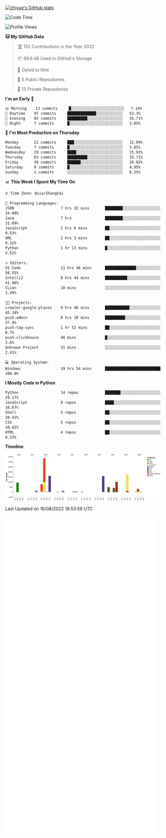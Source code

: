 
[![zhiyue's GitHub stats](https://github-readme-stats.vercel.app/api?username=zhiyue)](https://github.com/anuraghazra/github-readme-stats&&show_icons=true)

<!--START_SECTION:waka-->
![Code Time](http://img.shields.io/badge/Code%20Time-0%20secs-blue)

![Profile Views](http://img.shields.io/badge/Profile%20Views-0-blue)

**🐱 My GitHub Data** 

> 🏆 152 Contributions in the Year 2022
 > 
> 📦 69.6 kB Used in GitHub's Storage 
 > 
> 💼 Opted to Hire
 > 
> 📜 5 Public Repositories 
 > 
> 🔑 13 Private Repositories  
 > 
**I'm an Early 🐤** 

```text
🌞 Morning    13 commits     █░░░░░░░░░░░░░░░░░░░░░░░░   7.14% 
🌆 Daytime    97 commits     █████████████░░░░░░░░░░░░   53.3% 
🌃 Evening    65 commits     █████████░░░░░░░░░░░░░░░░   35.71% 
🌙 Night      7 commits      █░░░░░░░░░░░░░░░░░░░░░░░░   3.85%

```
📅 **I'm Most Productive on Thursday** 

```text
Monday       22 commits     ███░░░░░░░░░░░░░░░░░░░░░░   12.09% 
Tuesday      7 commits      █░░░░░░░░░░░░░░░░░░░░░░░░   3.85% 
Wednesday    29 commits     ████░░░░░░░░░░░░░░░░░░░░░   15.93% 
Thursday     65 commits     █████████░░░░░░░░░░░░░░░░   35.71% 
Friday       49 commits     ██████░░░░░░░░░░░░░░░░░░░   26.92% 
Saturday     9 commits      █░░░░░░░░░░░░░░░░░░░░░░░░   4.95% 
Sunday       1 commits      ░░░░░░░░░░░░░░░░░░░░░░░░░   0.55%

```


📊 **This Week I Spent My Time On** 

```text
⌚︎ Time Zone: Asia/Shanghai

💬 Programming Languages: 
JSON                     7 hrs 32 mins       ████████░░░░░░░░░░░░░░░░░   34.09% 
Java                     7 hrs               ████████░░░░░░░░░░░░░░░░░   31.69% 
JavaScript               2 hrs 6 mins        ██░░░░░░░░░░░░░░░░░░░░░░░   9.53% 
XML                      2 hrs 3 mins        ██░░░░░░░░░░░░░░░░░░░░░░░   9.32% 
Python                   1 hr 13 mins        █░░░░░░░░░░░░░░░░░░░░░░░░   5.51%

🔥 Editors: 
VS Code                  11 hrs 46 mins      ██████████████░░░░░░░░░░░   56.55% 
IntelliJ                 8 hrs 44 mins       ██████████░░░░░░░░░░░░░░░   41.96% 
CLion                    18 mins             ░░░░░░░░░░░░░░░░░░░░░░░░░   1.49%

🐱‍💻 Projects: 
crawler-google-places    9 hrs 46 mins       ███████████░░░░░░░░░░░░░░   45.34% 
push-admin               8 hrs 10 mins       █████████░░░░░░░░░░░░░░░░   37.9% 
push-tag-sync            1 hr 52 mins        ██░░░░░░░░░░░░░░░░░░░░░░░   8.7% 
push-clickhouse          46 mins             █░░░░░░░░░░░░░░░░░░░░░░░░   3.6% 
Unknown Project          31 mins             ░░░░░░░░░░░░░░░░░░░░░░░░░   2.41%

💻 Operating System: 
Windows                  19 hrs 54 mins      █████████████████████████   100.0%

```

**I Mostly Code in Python** 

```text
Python                   14 repos            ███████░░░░░░░░░░░░░░░░░░   29.17% 
JavaScript               8 repos             ████░░░░░░░░░░░░░░░░░░░░░   16.67% 
Shell                    5 repos             ██░░░░░░░░░░░░░░░░░░░░░░░   10.42% 
CSS                      5 repos             ██░░░░░░░░░░░░░░░░░░░░░░░   10.42% 
HTML                     4 repos             ██░░░░░░░░░░░░░░░░░░░░░░░   8.33%

```


**Timeline**

![Chart not found](https://raw.githubusercontent.com/zhiyue/zhiyue/main/charts/bar_graph.png) 


 Last Updated on 16/08/2022 18:53:59 UTC
<!--END_SECTION:waka-->

<!-- [![Top Langs](https://github-readme-stats.vercel.app/api/top-langs/?username=zhiyue)](https://github.com/anuraghazra/github-readme-stats) -->

![](./github-metrics.svg)

